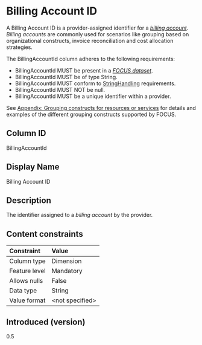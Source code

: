 # Billing Account ID

A Billing Account ID is a provider-assigned identifier for a [*billing account*](#glossary:billing-account). *Billing accounts* are commonly used for scenarios like grouping based on organizational constructs, invoice reconciliation and cost allocation strategies.

The BillingAccountId column adheres to the following requirements:

* BillingAccountId MUST be present in a [*FOCUS dataset*](#glossary:FOCUS-dataset).
* BillingAccountId MUST be of type String.
* BillingAccountId MUST conform to [StringHandling](#stringhandling) requirements.
* BillingAccountId MUST NOT be null.
* BillingAccountId MUST be a unique identifier within a provider.

See [Appendix: Grouping constructs for resources or services](#groupingconstructsforresourcesorservices) for details and examples of the different grouping constructs supported by FOCUS.

## Column ID

BillingAccountId

## Display Name

Billing Account ID

## Description

The identifier assigned to a *billing account* by the provider.

## Content constraints

|    Constraint   |      Value       |
|:----------------|:-----------------|
| Column type     | Dimension        |
| Feature level   | Mandatory        |
| Allows nulls    | False            |
| Data type       | String           |
| Value format    | \<not specified> |

## Introduced (version)

0.5
